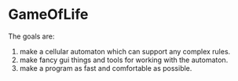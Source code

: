 # GameOfLife

The goals are:
  1) make a cellular automaton which can support any complex rules.
  2) make fancy gui things and tools for working with the automaton.
  3) make a program as fast and comfortable as possible.
